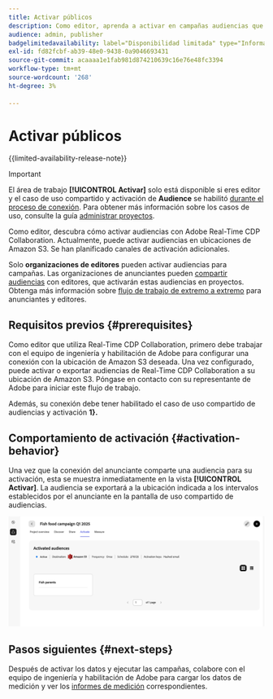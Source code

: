 ```yaml
---
title: Activar públicos
description: Como editor, aprenda a activar en campañas audiencias que su colaborador ha compartido con usted.
audience: admin, publisher
badgelimitedavailability: label="Disponibilidad limitada" type="Informative" url="https://helpx.adobe.com/es/legal/product-descriptions/real-time-customer-data-platform-collaboration.html newtab=true"
exl-id: fd82fcbf-ab39-48e0-9438-0a9046693431
source-git-commit: acaaaa1e1fab981d874210639c16e76e48fc3394
workflow-type: tm+mt
source-wordcount: '268'
ht-degree: 3%

---
```


# Activar públicos

{{limited-availability-release-note}}

>[!IMPORTANT]
>
>El área de trabajo **[!UICONTROL Activar]** solo está disponible si eres editor y el caso de uso compartido y activación de **Audience** se habilitó [durante el proceso de conexión](../connect/establishing-connections.md#connection-settings). Para obtener más información sobre los casos de uso, consulte la guía [administrar proyectos](./manage-projects.md#project-use-cases).

Como editor, descubra cómo activar audiencias con Adobe Real-Time CDP Collaboration. Actualmente, puede activar audiencias en ubicaciones de Amazon S3. Se han planificado canales de activación adicionales.

Solo **organizaciones de editores** pueden activar audiencias para campañas. Las organizaciones de anunciantes pueden [compartir audiencias](/help/guide/collaborate/share.md) con editores, que activarán estas audiencias en proyectos. Obtenga más información sobre [flujo de trabajo de extremo a extremo](/help/guide/end-to-end-workflow.md) para anunciantes y editores.

## Requisitos previos {#prerequisites}

Como editor que utiliza Real-Time CDP Collaboration, primero debe trabajar con el equipo de ingeniería y habilitación de Adobe para configurar una conexión con la ubicación de Amazon S3 deseada. Una vez configurado, puede activar o exportar audiencias de Real-Time CDP Collaboration a su ubicación de Amazon S3. Póngase en contacto con su representante de Adobe para iniciar este flujo de trabajo.

Además, su conexión debe tener habilitado el caso de uso compartido de audiencias y activación **1&rbrace;.**

## Comportamiento de activación {#activation-behavior}

Una vez que la conexión del anunciante comparte una audiencia para su activación, esta se muestra inmediatamente en la vista **[!UICONTROL Activar]**. La audiencia se exportará a la ubicación indicada a los intervalos establecidos por el anunciante en la pantalla de uso compartido de audiencias.

![Activar flujo de trabajo en un destino de Amazon S3.](/help/assets/collaborate/activate/activate-to-amazon-s3.png)

## Pasos siguientes {#next-steps}

Después de activar los datos y ejecutar las campañas, colabore con el equipo de ingeniería y habilitación de Adobe para cargar los datos de medición y ver los [informes de medición](/help/guide/collaborate/measure.md) correspondientes.
